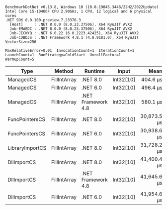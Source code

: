 ```

BenchmarkDotNet v0.13.8, Windows 10 (10.0.19045.3448/22H2/2022Update)
Intel Core i5-10400F CPU 2.90GHz, 1 CPU, 12 logical and 6 physical cores
.NET SDK 8.0.100-preview.7.23376.3
  [Host]     : .NET 8.0.0 (8.0.23.37506), X64 RyuJIT AVX2
  Job-EMAEDC : .NET 8.0.0 (8.0.23.37506), X64 RyuJIT AVX2
  Job-JECWYQ : .NET 6.0.22 (6.0.2223.42425), X64 RyuJIT AVX2
  Job-CDBDJS : .NET Framework 4.8.1 (4.8.9181.0), X64 RyuJIT VectorSize=256

MaxRelativeError=0.01  InvocationCount=1  IterationCount=1  
LaunchCount=1  RunStrategy=ColdStart  UnrollFactor=1  
WarmupCount=5  

```
| Type            | Method       | Runtime            | input     | Mean        | Error | Median      | Min         | Max         | Allocated |
|---------------- |------------- |------------------- |---------- |------------:|------:|------------:|------------:|------------:|----------:|
| ManagedCS       | FillIntArray | .NET 8.0           | Int32[10] |    404.6 μs |    NA |    404.6 μs |    404.6 μs |    404.6 μs |     400 B |
| ManagedCS       | FillIntArray | .NET 6.0           | Int32[10] |    496.4 μs |    NA |    496.4 μs |    496.4 μs |    496.4 μs |     640 B |
| ManagedCS       | FillIntArray | .NET Framework 4.8 | Int32[10] |    580.1 μs |    NA |    580.1 μs |    580.1 μs |    580.1 μs |         - |
| FuncPointersCS  | FillIntArray | .NET 8.0           | Int32[10] | 30,873.5 μs |    NA | 30,873.5 μs | 30,873.5 μs | 30,873.5 μs |     400 B |
| FuncPointersCS  | FillIntArray | .NET 6.0           | Int32[10] | 30,938.6 μs |    NA | 30,938.6 μs | 30,938.6 μs | 30,938.6 μs |     640 B |
| LibraryImportCS | FillIntArray | .NET 8.0           | Int32[10] | 31,728.2 μs |    NA | 31,728.2 μs | 31,728.2 μs | 31,728.2 μs |     400 B |
| DllImportCS     | FillIntArray | .NET 8.0           | Int32[10] | 41,400.4 μs |    NA | 41,400.4 μs | 41,400.4 μs | 41,400.4 μs |     400 B |
| DllImportCS     | FillIntArray | .NET Framework 4.8 | Int32[10] | 41,645.6 μs |    NA | 41,645.6 μs | 41,645.6 μs | 41,645.6 μs |         - |
| DllImportCS     | FillIntArray | .NET 6.0           | Int32[10] | 41,954.6 μs |    NA | 41,954.6 μs | 41,954.6 μs | 41,954.6 μs |     640 B |

